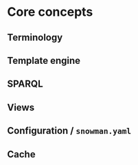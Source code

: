 # Core concepts

## Terminology

## Template engine

## SPARQL

## Views

## Configuration / `snowman.yaml`

## Cache
